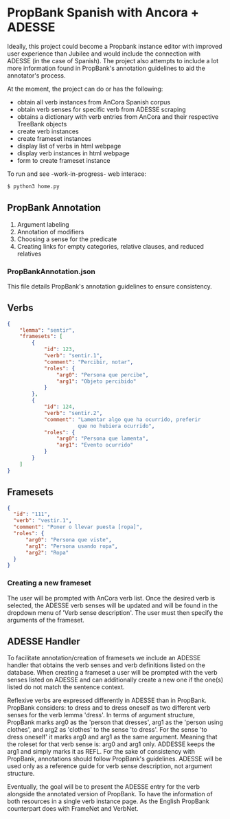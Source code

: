 # PropBank Spanish with Ancora + ADESSE
Ideally, this project could become
a Propbank instance editor with improved 
user experience than Jubilee and would include
the connection with ADESSE (in the case of Spanish).
The project also attempts to include a lot more
information found in PropBank's annotation
guidelines to aid the annotator's process.

At the moment, the project can do or has the following:
- obtain all verb instances from AnCora Spanish corpus
- obtain verb senses for specific verb from ADESSE scraping
- obtains a dictionary with verb entries from AnCora and their respective TreeBank objects
- create verb instances
- create frameset instances
- display list of verbs in html webpage
- display verb instances in html webpage
- form to create frameset instance

To run and see -work-in-progress- web interace:
```bash
$ python3 home.py
```

## PropBank Annotation
1. Argument labeling
2. Annotation of modifiers
3. Choosing a sense for the predicate
4. Creating links for empty categories, relative clauses, and reduced relatives

### PropBankAnnotation.json
This file details PropBank's annotation guidelines to
ensure consistency.

## Verbs
```json
{
    "lemma": "sentir",
    "framesets": [
        {
            "id": 123,
            "verb": "sentir.1",
            "comment": "Percibir, notar",
            "roles": {
                "arg0": "Persona que percibe",
                "arg1": "Objeto percibido"
            }
        },
        {
            "id": 124,
            "verb": "sentir.2",
            "comment": "Lamentar algo que ha ocurrido, preferir 
                       que no hubiera ocurrido",
            "roles": {
                "arg0": "Persona que lamenta",
                "arg1": "Evento ocurrido"
            }
        }
    ]
}
```
## Framesets

```json
{
  "id": "111",
  "verb": "vestir.1",
  "comment": "Poner o llevar puesta [ropa]",
  "roles": {
      "arg0": "Persona que viste",
      "arg1": "Persona usando ropa",
      "arg2": "Ropa"
  }
}
```

### Creating a new frameset
The user will be prompted with AnCora verb list. Once the desired verb is selected, the ADESSE verb senses will be updated and will be found in the dropdown menu of 'Verb sense description'. The user must then specify the arguments of the frameset.

## ADESSE Handler
To facilitate annotation/creation of framesets we include an ADESSE handler that
obtains the verb senses and verb definitions listed on the database. When creating
a frameset a user will be prompted with the verb senses listed on ADESSE and can
additionally create a new one if the one(s) listed do not match the sentence context.

Reflexive verbs are expressed differently in ADESSE than in PropBank.
PropBank considers: to dress and to dress oneself as two different verb
senses for the verb lemma 'dress'. In terms of argument structure,
PropBank marks arg0 as the 'person that dresses', arg1 as the 'person using clothes', and arg2 as 'clothes' to the sense 'to dress'. For the sense 'to dress oneself' it marks arg0 and arg1 as the same argument. Meaning that the roleset for that verb sense is: arg0 and arg1 only. ADDESSE keeps the arg1 and simply marks it as REFL. For the sake of consistency with PropBank, annotations should follow PropBank's guidelines. ADESSE will be used only as a reference guide for verb sense description, not argument structure. 

Eventually, the goal will be to present the ADESSE entry for the verb alongside the annotated version of PropBank. To have the information of both resources in a single verb instance page. As the English PropBank counterpart does with FrameNet and VerbNet.